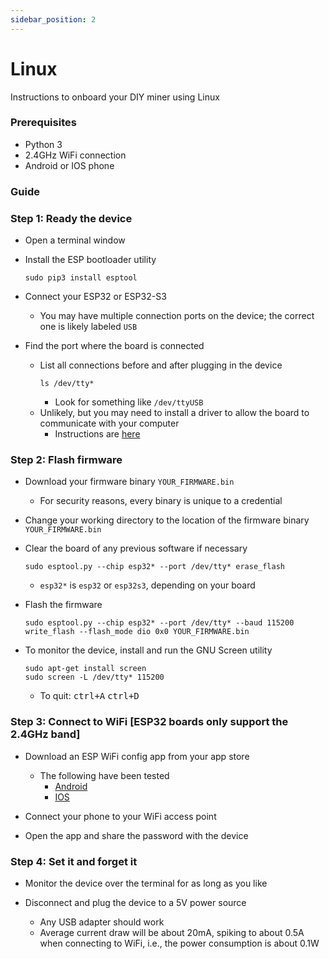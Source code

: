 ```yaml
---
sidebar_position: 2
---
```


# Linux

Instructions to onboard your DIY miner using Linux

### Prerequisites
* Python 3
* 2.4GHz WiFi connection
* Android or IOS phone

### Guide

### Step 1: Ready the device

* Open a terminal window

* Install the ESP bootloader utility
  ```
  sudo pip3 install esptool
  ```

* Connect your ESP32 or ESP32-S3
  * You may have multiple connection ports on the device; the correct one is likely labeled `USB`

* Find the port where the board is connected
  * List all connections before and after plugging in the device
    ```
    ls /dev/tty*
    ```
    * Look for something like `/dev/ttyUSB`
  * Unlikely, but you may need to install a driver to allow the board to communicate with your computer
    * Instructions are [here](https://docs.espressif.com/projects/esp-idf/en/v5.2.2/esp32s3/get-started/establish-serial-connection.html)

### Step 2: Flash firmware

* Download your firmware binary `YOUR_FIRMWARE.bin`
    * For security reasons, every binary is unique to a credential

* Change your working directory to the location of the firmware binary `YOUR_FIRMWARE.bin`

* Clear the board of any previous software if necessary
    ```
    sudo esptool.py --chip esp32* --port /dev/tty* erase_flash
    ```
  * `esp32*` is `esp32` or `esp32s3`, depending on your board
* Flash the firmware
    ```
    sudo esptool.py --chip esp32* --port /dev/tty* --baud 115200 write_flash --flash_mode dio 0x0 YOUR_FIRMWARE.bin
    ```
* To monitor the device, install and run the GNU Screen utility
    ```
    sudo apt-get install screen
    sudo screen -L /dev/tty* 115200
    ```
    * To quit: <kbd>ctrl+A</kbd> <kbd>ctrl+D</kbd>

### Step 3: Connect to WiFi [ESP32 boards only support the 2.4GHz band]

* Download an ESP WiFi config app from your app store
  * The following have been tested
    * [Android](https://play.google.com/store/apps/details?id=com.techbot.smart_config)
    * [IOS](https://apps.apple.com/us/app/smartconnect-for-esp/id1592092325)

* Connect your phone to your WiFi access point

* Open the app and share the password with the device

### Step 4: Set it and forget it

* Monitor the device over the terminal for as long as you like

* Disconnect and plug the device to a 5V power source
  * Any USB adapter should work
  * Average current draw will be about 20mA, spiking to about 0.5A when connecting to WiFi, i.e., the power consumption is about 0.1W

